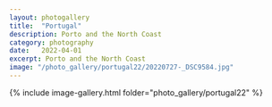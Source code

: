 ```yaml
---
layout: photogallery
title:  "Portugal"
description: Porto and the North Coast
category: photography
date:   2022-04-01
excerpt: Porto and the North Coast
image: "/photo_gallery/portugal22/20220727-_DSC9584.jpg"
---
```

<!-- ## Berlin Over The Years -->
{% include image-gallery.html folder="photo_gallery/portugal22" %}